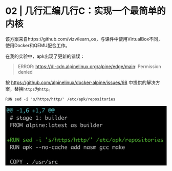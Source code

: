 # 02 | 几行汇编几行C：实现一个最简单的内核

该方案来自https://github.com/vizv/learn_os，与课件中使用VirtualBox不同，使用Docker和QEMU配合工作。

在我的实验中，apk出现了更新的错误：

> ERROR: https://dl-cdn.alpinelinux.org/alpine/edge/main: Permission denied

按 <https://github.com/alpinelinux/docker-alpine/issues/98> 中提供的解决方案，替换`https`为`http`。

```
RUN sed -i 's/https/http/' /etc/apk/repositories
```

![diff](/img/lession02_diff.png)